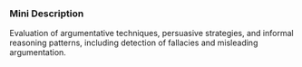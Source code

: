 ### Mini Description

Evaluation of argumentative techniques, persuasive strategies, and informal reasoning patterns, including detection of fallacies and misleading argumentation.
